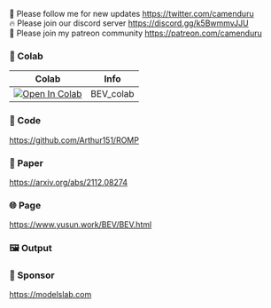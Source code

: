 🐣 Please follow me for new updates https://twitter.com/camenduru <br />
🔥 Please join our discord server https://discord.gg/k5BwmmvJJU <br />
🥳 Please join my patreon community https://patreon.com/camenduru <br />

### 🦒 Colab

| Colab | Info
| --- | --- |
[![Open In Colab](https://colab.research.google.com/assets/colab-badge.svg)](https://colab.research.google.com/github/camenduru/BEV-colab/blob/main/BEV_colab.ipynb) | BEV_colab

### 🧬 Code
https://github.com/Arthur151/ROMP

### 📄 Paper
https://arxiv.org/abs/2112.08274

### 🌐 Page
https://www.yusun.work/BEV/BEV.html

### 🖼 Output


### 🏢 Sponsor
https://modelslab.com
